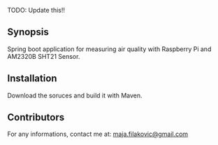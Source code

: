 TODO: Update this!!

## Synopsis

Spring boot application for measuring air quality with Raspberry Pi and AM2320B SHT21 Sensor.

## Installation

Download the soruces and build it with Maven.

## Contributors

For any informations, contact me at: maja.filakovic@gmail.com
